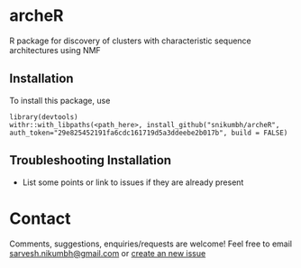 # archeR
R package for discovery of clusters with characteristic sequence architectures using NMF

## Installation
To install this package, use 

```
library(devtools)
withr::with_libpaths(<path_here>, install_github("snikumbh/archeR", auth_token="29e825452191fa6cdc161719d5a3ddeebe2b017b", build = FALSE)
```

## Troubleshooting Installation

- List some points or link to issues if they are already present

# Contact
Comments, suggestions, enquiries/requests are welcome! Feel free to email sarvesh.nikumbh@gmail.com or [create an new issue](https://github.com/snikumbh/archeR/issues/new)
